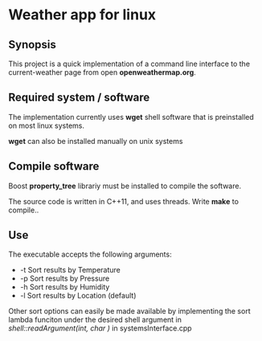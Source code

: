 Weather app for linux
=====================

## Synopsis

This project is a quick implementation of a command line interface to the current-weather page from open **openweathermap.org**.

## Required system / software

The implementation currently uses **wget** shell software that is preinstalled on most linux systems. 

**wget** can also be installed manually on unix systems

## Compile software

Boost **property_tree** librariy must be installed to compile the software.

The source code is written in C++11, and uses threads. Write **make** to compile..

## Use

The executable accepts the following arguments:
  * -t  Sort results by Temperature
  * -p  Sort results by Pressure 
  * -h  Sort results by Humidity
  * -l  Sort results by Location (default)

Other sort options can easily be made available by implementing the sort lambda funciton under the desired shell argument in **shell::readArgument(int, char* *)** in systemsInterface.cpp

